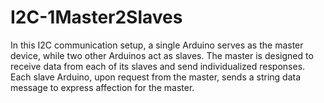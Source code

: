 # I2C-1Master2Slaves
In this I2C communication setup, a single Arduino serves as the master device, while two other Arduinos act as slaves. The master is designed to receive data from each of its slaves and send individualized responses. Each slave Arduino, upon request from the master, sends a string data message to express affection for the master.
